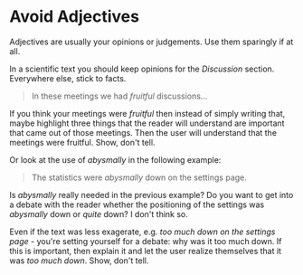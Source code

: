



# Avoid Adjectives

Adjectives are usually your opinions or judgements. Use them sparingly if at all. 

In a scientific text you should keep opinions for the *Discussion* section. Everywhere else, stick to facts.

> In these meetings we had *fruitful* discussions...

If you think your meetings were *fruitful* then instead of simply writing that, maybe highlight three things that the reader will understand are important that came out of those meetings. Then the user will understand that the meetings were fruitful. Show, don't tell. 


Or look at the use of *abysmally* in the following example:

> The statistics were *abysmally* down on the settings page. 

Is *abysmally* really needed in the previous example? 
Do you want to get into a debate with the reader whether the positioning of the settings was *abysmally* down or *quite* down? I don't think so.  

Even if the text was less exagerate, e.g. *too much down on the settings page* - you're setting yourself for a debate: why was it too much down. If this is important, then explain it and let the user realize themselves that it was *too much down*. Show, don't tell. 




